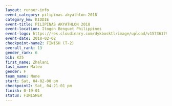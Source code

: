 ```yaml
---
layout: runner-info 
event_category: pilipinas-akyathlon-2018 
category_km: KIDDIE 
event-title: PILIPINAS AKYATHLON 2018 
event-location: Itogon Benguet Philippines 
event-logo: https://res.cloudinary.com/dykbosktl/image/upload/v1573617968/Logo/akyathlon-logo-new_ifndai.png 
event-date: 2018-02-02 
checkpoint-name2: FINISH (T-2) 
overall_rank: 13
gender_rank: 6
bib: K25
first_name: Zhalani
last_name: Mateo
gender: F
team_name: None
start: Sat, 04-02-00 pm
checkpoint2: Sat, 04-21-01 pm
finish: 0-19-01
status: FINISHER
---
```

